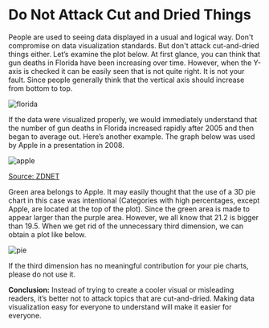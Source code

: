 # **Do Not Attack Cut and Dried Things**

People are used to seeing data displayed in a usual and logical way. Don't compromise on data visualization standards. But don't attack cut-and-dried things either.
Let’s examine the plot below. At first glance, you can think that gun deaths in Florida have been increasing over time. However, when the Y-axis is checked it can be easily seen that is not quite right. 
It is not your fault. Since people generally think that the vertical axis should increase from bottom to top.

![florida](https://github.com/user-attachments/assets/fce4a5ce-65ab-4f92-9a32-31a18252f694)

If the data were visualized properly, we would immediately understand that the number of gun deaths in Florida increased rapidly after 2005 and then began to average out.
Here’s another example. The graph below was used by Apple in a presentation in 2008.

![apple](https://github.com/user-attachments/assets/c57ed085-72c7-4174-a746-692102702cda)

[Source: ZDNET](https://www.zdnet.com/article/heres-what-steve-jobs-just-said-about-iphone-during-macworld-keynote/)

Green area belongs to Apple. It may easily thought that the use of a 3D pie chart in this case was intentional (Categories with high percentages, except Apple, are located at the top of the plot). 
Since the green area is made to appear larger than the purple area. However, we all know that 21.2 is bigger than 19.5. When we get rid of the unnecessary third dimension, we can obtain a plot like below.

![pie](https://github.com/user-attachments/assets/a0dce7e5-a9d2-4175-bec3-f905c5a3878a)

If the third dimension has no meaningful contribution for your pie charts, please do not use it.

**Conclusion:** Instead of trying to create a cooler visual or misleading readers, it’s better not to attack topics that are cut-and-dried. Making data visualization easy for everyone to understand will make it easier for everyone.
